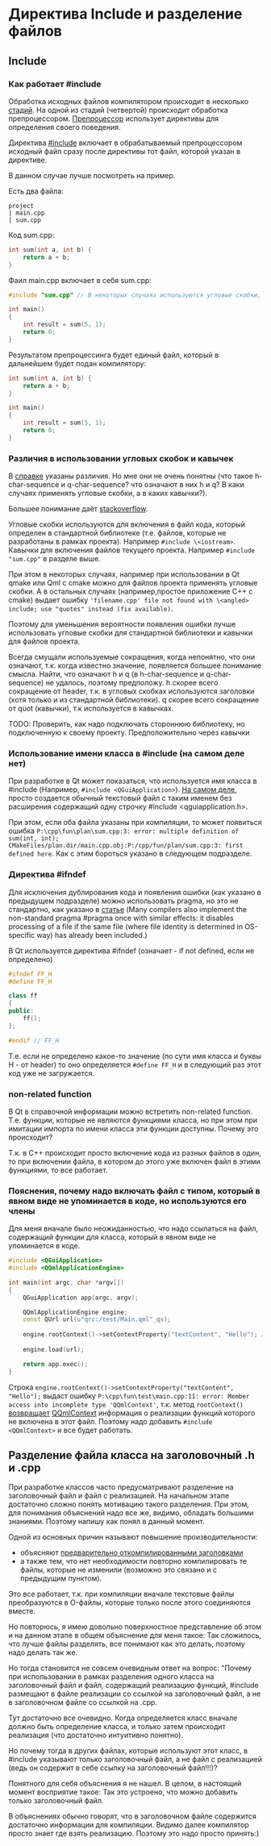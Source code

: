 # Директива Include и разделение файлов

## Include

### Как работает #include

Обработка исходных файлов компилятором происходит в несколько [стадий](https://en.cppreference.com/w/cpp/language/translation_phases#Phase_4). На одной из стадий (четвертой) происходит обработка препроцессором. [Препроцессор](https://en.cppreference.com/w/cpp/preprocessor) использует директивы для определения своего поведения.

Директива [#include](https://en.cppreference.com/w/cpp/preprocessor/include) включает в обрабатываемый препроцессором исходный файл сразу после директивы тот файл, которой указан в директиве.

В данном случае лучше посмотреть на пример.

Есть два файла:

```folder
project
| main.cpp
| sum.cpp
```

Код sum.cpp:

```cpp
int sum(int a, int b) {
    return a + b;
}
```

Фаил main.cpp включает в себя sum.cpp:

```cpp
#include "sum.cpp" // В некоторых случаях используются угловые скобки, в некоторых двойные кавычки - об этом будет далее

int main()
{
    int result = sum(5, 1);
    return 0;
}
```

Результатом препроцессинга будет единый файл, который в дальнейшем будет подан компилятору:

```cpp
int sum(int a, int b) {
    return a + b;
}

int main()
{
    int result = sum(5, 1);
    return 0;
}
```

### Различия в использовании угловых скобок и кавычек

В [справке](https://en.cppreference.com/w/cpp/preprocessor/include) указаны различия. Но мне они не очень понятны (что такое h-char-sequence и q-char-sequence? что означают в них h и q? В каки случаях применять угловые скобки, а в каких кавычки?).

Большее понимание даёт [stackoverflow](https://stackoverflow.com/questions/21593/what-is-the-difference-between-include-filename-and-include-filename).

Угловые скобки используются для включения в файл кода, который определен в стандартной библиотеке (т.е. файлов, которые не разработаны в рамках проекта). Например `#include \<iostream>`. Кавычки для включения файлов текущего проекта. Например `#include "sum.cpp"` в разделе выше.

При этом в некоторых случаях, например при использовании в Qt qmake или Qml c cmake можно для файлов проекта применять угловые скобки. А в остальных случаях (например,простое приложение С++ с cmake) выдает ошибку `'filename.cpp' file not found with \<angled> include; use "quotes" instead (fix available)`.

Поэтому для уменьшения вероятности появления ошибки лучше использовать угловые скобки для стандартной библиотеки и кавычки для файлов проекта.

Всегда смущали используемые сокращения, когда непонятно, что они означают, т.к. когда известно значение, появляется большее понимание смысла. Найти, что означают h и q (в h-char-sequence и q-char-sequence) не удалось, поэтому предположу. h скорее всего сокращение от header, т.к. в угловых скобках используются заголовки (хотя только и из стандартной библиотеки). q скорее всего сокращение от quot (кавычки), т.к используется в кавычках.

TODO: Проверить, как надо подключать стороннюю библиотеку, но подключенную к своему проекту. Предположительно через кавычки

### Использование имени класса в #include (на самом деле нет)

При разработке в Qt может показаться, что используется имя класса в #include (Например, `#include <QGuiApplication>`). [На самом деле](https://stackoverflow.com/questions/37460286/c-are-there-benefits-of-using-include-classname-instead-of-include-clas), просто создается обычный текстовый файл с таким именем без расширения содержащий одну строчку #include <qguiapplication.h>.

При этом, если оба файла указаны при компиляции, то может появиться ошибка `P:\cpp\fun\plan\sum.cpp:3: error: multiple definition of sum(int, int); CMakeFiles/plan.dir/main.cpp.obj:P:/cpp/fun/plan/sum.cpp:3: first defined here`. Как с этим бороться указано в следующем подразделе.

### Директива #ifndef

Для исключения дублирования кода и появления ошибки (как указано в предыдущем подразделе) можно использовать pragma, но это не стандартно, как указано в [статье](https://en.cppreference.com/w/cpp/preprocessor/include) (Many compilers also implement the non-standard pragma #pragma once with similar effects: it disables processing of a file if the same file (where file identity is determined in OS-specific way) has already been included.)

В Qt используется директива #ifndef (означает - if not defined, если не определено)

```cpp
#ifndef FF_H
#define FF_H

class ff
{
public:
    ff();
};

#endif // FF_H
```

Т.е. если не определено какое-то значение (по сути имя класса и буквы H - от header) то оно определяется `#define FF_H` и в следующий раз этот код уже не загружается.

### non-related function

В Qt в справочной информации можно встретить non-related function. Т.е. функции, которые не являются функциями класса, но при этом при имитации импорта по имени класса эти функции доступны. Почему это происходит?

Т.к. в С++ происходит просто включение кода из разных файлов в один, то при включении файла, в котором до этого уже включен файл в этими функциями, то все работает.

### Пояснения, почему надо включать файл с типом, который в явном виде не упоминается в коде, но используются его члены

Для меня вначале было неожиданностью, что надо ссылаться на файл, содержащий функции для класса, который в явном виде не упоминается в коде.

```cpp
#include <QGuiApplication>
#include <QQmlApplicationEngine>

int main(int argc, char *argv[])
{
    QGuiApplication app(argc, argv);

    QQmlApplicationEngine engine;
    const QUrl url(u"qrc:/test/Main.qml"_qs);
   
    engine.rootContext()->setContextProperty("textContent", "Hello"); // эта строчка выдаст ошибку
    
    engine.load(url);

    return app.exec();
}

```

Строка `engine.rootContext()->setContextProperty("textContent", "Hello");` выдаст ошибку `P:\cpp\fun\test\main.cpp:11: error: Member access into incomplete type 'QQmlContext'`, т.к. метод `rootContext()` [возвращает](https://doc.qt.io/qt-6/qqmlengine.html#rootContext) [QQmlContext](https://doc.qt.io/qt-6/qqmlcontext.html) информация о реализации функций которого не включена в этот файл. Поэтому надо добавить `#include <QQmlContext>` и все будет работать.

## Разделение файла класса на заголовочный .h и .cpp

При разработке классов часто предусматривают разделение на заголовочный файл и файл с реализацией. На начальном этапе достаточно сложно понять мотивацию такого разделения. При этом, для понимания объяснений надо все же, видимо, обладать большими знаниями. Поэтому напишу как понял в данный момент.

Одной из основных причин называют повышение производительности:

- объясняют [предварительно откомпилированными заголовками](https://ru.wikipedia.org/wiki/Предварительно_откомпилированные_заголовки)
- а также тем, что нет необходимости повторно компилировать те файлы, которые не изменили (возможно это связано и с предыдущим пунктом).

Это все работает, т.к. при компиляции вначале текстовые файлы преобразуются в O-файлы, которые только после этого соединяются вместе.

Но повторюсь, я имею довольно поверхностное представление об этом и на данном этапе в общем объяснение для меня такое: Так сложилось, что лучше файлы разделять, все понимают как это делать, поэтому надо делать так же.

Но тогда становится не совсем очевидным ответ на вопрос: "Почему при использовании в рамках разделения одного класса на заголовочный файл и файл, содержащий реализацию функций, #include размещают в файле реализации со ссылкой на заголовочный файл, а не в заголовочном файле со ссылкой на .cpp.

Тут достаточно все очевидно. Когда определяется класс вначале должно быть определение класса, и только затем происходит реализация (что достаточно интуитивно понятно).

Но почему тогда в других файлах, которые используют этот класс, в #include указывают только заголовочный файл, а не файл с реализацией (ведь он содержит в себе ссылку на заголовочный файл!!!)?

Понятного для себя объяснения я не нашел. В целом, в настоящий момент восприятие такое: Так это устроено, что можно добавить только заголовочный файл.

В объяснениях обычно говорят, что в заголовочном файле содержится достаточно информации для компиляции. Видимо далее компилятор просто знает где взять реализацию. Поэтому это надо просто принять:)
